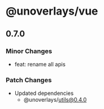 # @unoverlays/vue

## 0.7.0

### Minor Changes

- feat: rename all apis

### Patch Changes

- Updated dependencies
  - @unoverlays/utils@0.4.0
